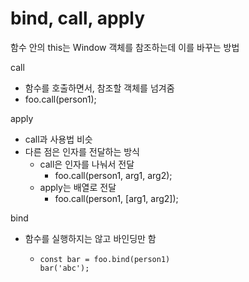 # bind, call, apply

함수 안의 this는 Window 객체를 참조하는데 이를 바꾸는 방법

call

- 함수를 호출하면서, 참조할 객체를 넘겨줌
- foo.call(person1);

apply

- call과 사용법 비슷
- 다른 점은 인자를 전달하는 방식
    - call은 인자를 나눠서 전달
        - foo.call(person1, arg1, arg2);
    - apply는 배열로 전달
        - foo.call(person1, [arg1, arg2]);

bind
- 함수를 실행하지는 않고 바인딩만 함
    - ```
      const bar = foo.bind(person1)
      bar('abc');
